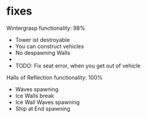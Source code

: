 fixes
=====

Wintergrasp functionality: 98% 
  - Tower ist destroyable
  - You can construct vehicles
  - No despawning Walls
  - 
  - TODO: Fix seat error, when you get out of vehicle 


Halls of Reflection functionality: 100%
  - Waves spawning
  - Ice Walls break
  - Ice Wall Waves spawning
  - Ship at End spawning
